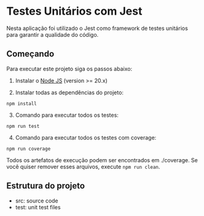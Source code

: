 # Testes Unitários com Jest
Nesta aplicação foi utilizado o Jest como framework de testes unitários para garantir a qualidade do código.

## Começando

Para executar este projeto siga os passos abaixo:

1. Instalar o [Node JS](https://nodejs.org/) (version >= 20.x)

2. Instalar todas as dependências do projeto:
```
npm install
```

3. Comando para executar todos os testes:
```
npm run test
```

 4. Comando para executar todos os testes com coverage:
```
npm run coverage
```

Todos os artefatos de execução podem ser encontrados em ./coverage. Se você quiser remover esses arquivos, execute `npm run clean`.

## Estrutura do projeto
* src: source code</li>
* test: unit test files
